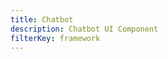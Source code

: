 ```yaml
---
title: Chatbot
description: Chatbot UI Component
filterKey: framework
---
```


<inline-fragment framework="react" src="~/ui-legacy/interactions/fragments/react/chatbot.md"></inline-fragment>
<inline-fragment framework="vue" src="~/ui-legacy/interactions/fragments/vue/chatbot.md"></inline-fragment>
<inline-fragment framework="angular" src="~/ui-legacy/interactions/fragments/angular/chatbot.md"></inline-fragment>